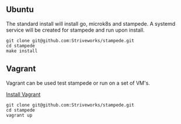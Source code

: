## Ubuntu
The standard install will install go, microk8s and stampede. A systemd service
will be created for stampede and run upon install.
```
git clone git@github.com:Striveworks/stampede.git
cd stampede
make install
```


## Vagrant
Vagrant can be used test stampede or run on a set of VM's.

[Install Vagrant](https://www.vagrantup.com/docs/installation)

```
git clone git@github.com:Striveworks/stampede.git
cd stampede
vagrant up
```
